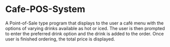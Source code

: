 # Cafe-POS-System
A Point-of-Sale type program that displays to the user a café menu
with the options of varying drinks available as hot or iced. The user
is then prompted to enter the preferred drink option and the drink is
added to the order. Once user is finished ordering, the total price is
displayed.

